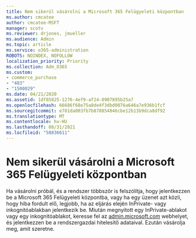 ```yaml
---
title: Nem sikerül vásárolni a Microsoft 365 Felügyeleti központban
ms.author: cmcatee
author: cmcatee-MSFT
manager: scotv
ms.reviewer: drjones, jmueller
ms.audience: Admin
ms.topic: article
ms.service: o365-administration
ROBOTS: NOINDEX, NOFOLLOW
localization_priority: Priority
ms.collection: Adm_O365
ms.custom:
- commerce_purchase
- "483"
- "1500029"
ms.date: 04/21/2020
ms.assetid: 1df85825-1276-4ef9-af24-0907895b25a7
ms.openlocfilehash: 66686f68e75a8de4f3dbd0076a646a7e936b1fcf
ms.sourcegitcommit: e781da003fb7b878854846cbe12b13b9dca8df92
ms.translationtype: MT
ms.contentlocale: hu-HU
ms.lasthandoff: 08/31/2021
ms.locfileid: "58836611"
---
```

# <a name="trouble-completing-a-purchase-in-the-microsoft-365-admin-center"></a>Nem sikerül vásárolni a Microsoft 365 Felügyeleti központban

Ha vásárolni próbál, és a rendszer többször is felszólítja, hogy jelentkezzen be a Microsoft 365 Felügyeleti központba, vagy ha egy üzenet azt közli, hogy hiba fordult elő, legjobb, ha az eljárás elején InPrivate- vagy inkognitóablakban jelentkezik be. Miután megnyitott egy InPrivate-ablakot vagy egy inkognitóablakot, keresse fel az [admin.microsoft.com](https://admin.microsoft.com) webhelyet, és jelentkezzen be a rendszergazdai hitelesítő adataival. Ezután vásárolja meg, amit szeretne.